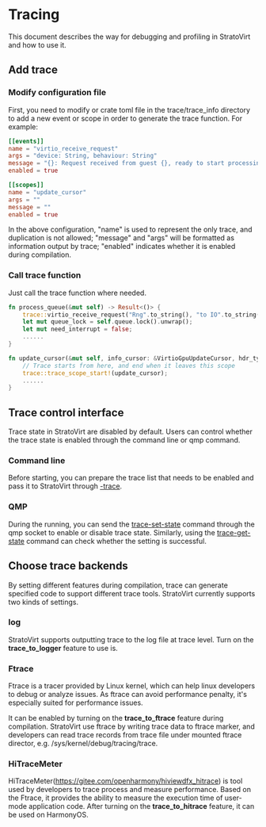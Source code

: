# Tracing

This document describes the way for debugging and profiling in StratoVirt and how
to use it.

## Add trace

### Modify configuration file

First, you need to modify or crate toml file in the trace/trace_info directory to
add a new event or scope in order to generate the trace function. For example:

```toml
[[events]]
name = "virtio_receive_request"
args = "device: String, behaviour: String"
message = "{}: Request received from guest {}, ready to start processing."
enabled = true

[[scopes]]
name = "update_cursor"
args = ""
message = ""
enabled = true
```

In the above configuration, "name" is used to represent the only trace, and
duplication is not allowed; "message" and "args" will be formatted as information
output by trace; "enabled" indicates whether it is enabled during compilation.

### Call trace function

Just call the trace function where needed.
```rust
fn process_queue(&mut self) -> Result<()> {
    trace::virtio_receive_request("Rng".to_string(), "to IO".to_string());
    let mut queue_lock = self.queue.lock().unwrap();
    let mut need_interrupt = false;
    ......
}

fn update_cursor(&mut self, info_cursor: &VirtioGpuUpdateCursor, hdr_type: u32) -> Result<()> {
    // Trace starts from here, and end when it leaves this scope
    trace::trace_scope_start!(update_cursor);
    ......
}
```

## Trace control interface

Trace state in StratoVirt are disabled by default. Users can control whether
the trace state is enabled through the command line or qmp command.

### Command line
Before starting, you can prepare the trace list that needs to be enabled
and pass it to StratoVirt through [-trace](config_guidebook.md#3-trace).

### QMP
During the running, you can send the [trace-set-state](qmp.md#trace-set-state)
command through the qmp socket to enable or disable trace state. Similarly,
using the [trace-get-state](qmp.md#trace-get-state) command can check
whether the setting is successful.

## Choose trace backends

By setting different features during compilation, trace can generate specified
code to support different trace tools. StratoVirt currently supports two kinds
of settings.

### log

StratoVirt supports outputting trace to the log file at trace level. Turn on
the **trace_to_logger** feature to use is.

### Ftrace

Ftrace is a tracer provided by Linux kernel, which can help linux developers to
debug or analyze issues. As ftrace can avoid performance penalty, it's especially
suited for performance issues.

It can be enabled by turning on the **trace_to_ftrace** feature during compilation.
StratoVirt use ftrace by writing trace data to ftrace marker, and developers can
read trace records from trace file under mounted ftrace director,
e.g. /sys/kernel/debug/tracing/trace.

### HiTraceMeter

HiTraceMeter(https://gitee.com/openharmony/hiviewdfx_hitrace) is tool used by developers
to trace process and measure performance. Based on the Ftrace, it provides the ability
to measure the execution time of user-mode application code. After turning on the
**trace_to_hitrace** feature, it can be used on HarmonyOS.
